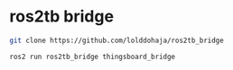 # ros2tb bridge

```bash
git clone https://github.com/lolddohaja/ros2tb_bridge

ros2 run ros2tb_bridge thingsboard_bridge
```

